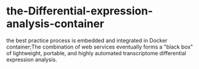 # the-Differential-expression-analysis-container
the best practice process is embedded and integrated in Docker container;The combination of web services eventually forms a "black box" of lightweight, portable, and highly automated transcriptome differential expression analysis.
